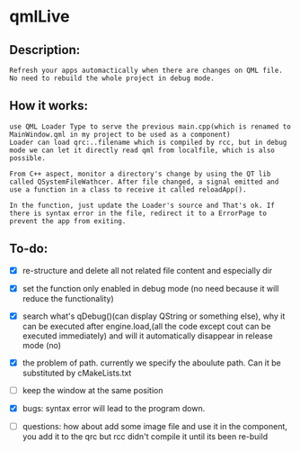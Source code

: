 # qmlLive
## Description:
    Refresh your apps automactically when there are changes on QML file.
    No need to rebuild the whole project in debug mode.

## How it works:
    use QML Loader Type to serve the previous main.cpp(which is renamed to MainWindow.qml in my project to be used as a component)
	Loader can load qrc:..filename which is compiled by rcc, but in debug mode we can let it directly read qml from localfile, which is also possible.

    From C++ aspect, monitor a directory's change by using the QT lib called QSystemFileWathcer. After file changed, a signal emitted and use a function in a class to receive it called reloadApp().

    In the function, just update the Loader's source and That's ok. If there is syntax error in the file, redirect it to a ErrorPage to prevent the app from exiting.

## To-do:
- [X] re-structure and delete all not related file content and especially dir
- [X] set the function only enabled in debug mode (no need because it will reduce the functionality)
- [X] search what's qDebug()(can display QString or something else), why it can be executed after engine.load,(all the code except cout can be executed immediately)
and will it automatically disappear in release mode (no)
- [X] the problem of path. currently we specify the aboulute path. Can it be substituted by cMakeLists.txt
- [ ] keep the window at the same position
- [X] bugs: syntax error will lead to the program down.
- [ ] questions: how about add some image file and use it in the component, you add it to the qrc but rcc didn't compile it until its been re-build

